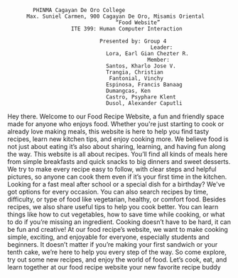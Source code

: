 
            PHINMA Cagayan De Oro College
          Max. Suniel Carmen, 900 Cagayan De Oro, Misamis Oriental
                                      “Food Website”
                        ITE 399: Human Computer Interaction
     
                                 Presented by: Group 4
                                                 Leader:
                                   Lora, Earl Gian Chezter R.
                                                Member:
                                   Santos, Kharlo Jose V.
                                   Trangia, Christian
                                    Fantonial, Vinchy
                                   Espinosa, Francis Banaag
                                   Dumangcas, Ken
                                   Castro, Psyphare Klent
                                   Dusol, Alexander Caputli
     
   
Hey there. Welcome to our Food Recipe Website, a fun and friendly space made for anyone who enjoys food. Whether you're just starting to cook or already love making meals, this website is here to help you find tasty recipes, learn new kitchen tips, and enjoy cooking more. We believe food is not just about eating it’s also about sharing, learning, and having fun along the way.
This website is all about recipes. You’ll find all kinds of meals here from simple breakfasts and quick snacks to big dinners and sweet desserts. We try to make every recipe easy to follow, with clear steps and helpful pictures, so anyone can cook them even if it’s your first time in the kitchen.
Looking for a fast meal after school or a special dish for a birthday? We've got options for every occasion. You can also search recipes by time, difficulty, or type of food like vegetarian, healthy, or comfort food.
Besides recipes, we also share useful tips to help you cook better. You can learn things like how to cut vegetables, how to save time while cooking, or what to do if you’re missing an ingredient. Cooking doesn’t have to be hard, it can be fun and creative!
At our food recipe’s website, we want to make cooking simple, exciting, and enjoyable for everyone, especially students and beginners. It doesn’t matter if you’re making your first sandwich or your tenth cake, we’re here to help you every step of the way.
So come explore, try out some new recipes, and enjoy the world of food. Let’s cook, eat, and learn together at our food recipe website your new favorite recipe buddy
